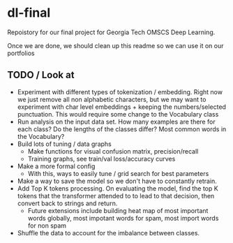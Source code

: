 # dl-final
 
Repoistory for our final project for Georgia Tech OMSCS Deep Learning.

Once we are done, we should clean up this readme so we can use it on our portfolios

## TODO / Look at
- Experiment with different types of tokenization / embedding. Right now we just remove all non alphabetic characters, but we may want to experiment with char level embeddings + keeping the numbers/selected punctuation. This would require some change to the Vocabulary class
- Run analysis on the input data set. How many examples are there for each class? Do the lengths of the classes differ? Most common words in the Vocabulary?
- Build lots of tuning / data graphs
    - Make functions for visual confusion matrix, precision/recall
    - Training graphs, see train/val loss/accuracy curves
- Make a more formal config
    - With this, ways to easily tune / grid search for best parameters
- Make a way to save the model so we don't have to constantly retrain.
- Add Top K tokens processing. On evaluating the model, find the top K tokens that the transformer attended to to lead to that decision, then convert back to strings and return.
    - Future extensions include building heat map of most important words globally, most impotant words for spam, most import words for non spam
- Shuffle the data to account for the imbalance between classes.
